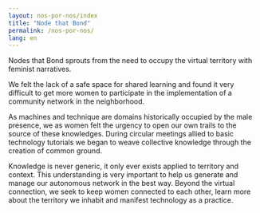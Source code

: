 ```yaml
---
layout: nos-por-nos/index
title: "Node that Bond"
permalink: /nos-por-nos/
lang: en
---
```

Nodes that Bond sprouts from the need to occupy the virtual territory with feminist narratives.

We felt the lack of a safe space for shared learning and found it very difficult to get more women to participate in the implementation of a community network in the neighborhood.

As machines and technique are domains historically occupied by the male presence, we as women felt the urgency to open our own trails to the source of these knowledges. During circular meetings allied to basic technology tutorials we began to weave collective knowledge through the creation of common ground.

Knowledge is never generic, it only ever exists applied to territory and context. This understanding is very important to help us generate and manage our autonomous network in the best way. Beyond the virtual connection, we seek to keep women connected to each other, learn more about the territory we inhabit and manifest technology as a practice.
